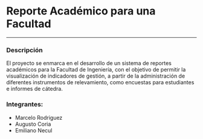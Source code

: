 # Reporte Académico para una Facultad
---
### Descripción
El proyecto se enmarca en el desarrollo de un sistema de reportes académicos para la Facultad de Ingeniería, con el objetivo de permitir la visualización de indicadores de
gestión, a partir de la administración de diferentes instrumentos de relevamiento, como encuestas para estudiantes e informes de cátedra. 

### Integrantes:
* Marcelo Rodriguez
* Augusto Coria
* Emiliano Necul